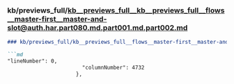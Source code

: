 ### kb/previews_full/kb__previews_full__kb__previews_full__flows__master-first__master-and-slot@auth.har.part080.md.part001.md.part002.md

```md
### kb/previews_full/kb__previews_full__flows__master-first__master-and-slot@auth.har.part080.md.part001.md (part 002)

```md
"lineNumber": 0,
                        "columnNumber": 4732
                      },
         
```

```

```
